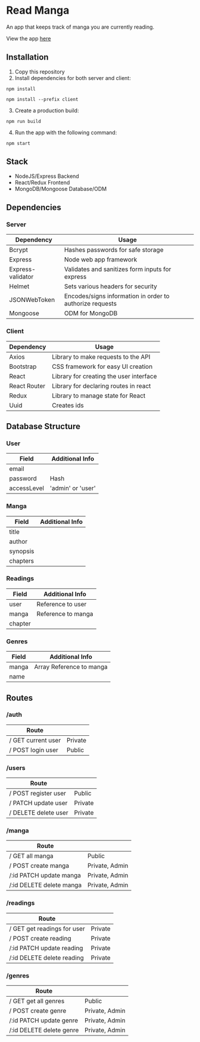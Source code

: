 # Read Manga

An app that keeps track of manga you are currently reading.

View the app [here](https://powerful-dawn-92153.herokuapp.com/)

## Installation

1. Copy this repository
2. Install dependencies for both server and client:

```
npm install
```

```
npm install --prefix client
```

3. Create a production build:

```
npm run build
```

4. Run the app with the following command:

```
npm start
```

## Stack

- NodeJS/Express Backend
- React/Redux Frontend
- MongoDB/Mongoose Database/ODM

## Dependencies

### Server

| Dependency        | Usage                                                    |
| ----------------- | -------------------------------------------------------- |
| Bcrypt            | Hashes passwords for safe storage                        |
| Express           | Node web app framework                                   |
| Express-validator | Validates and sanitizes form inputs for express          |
| Helmet            | Sets various headers for security                        |
| JSONWebToken      | Encodes/signs information in order to authorize requests |
| Mongoose          | ODM for MongoDB                                          |

### Client

| Dependency   | Usage                                   |
| ------------ | --------------------------------------- |
| Axios        | Library to make requests to the API     |
| Bootstrap    | CSS framework for easy UI creation      |
| React        | Library for creating the user interface |
| React Router | Library for declaring routes in react   |
| Redux        | Library to manage state for React       |
| Uuid         | Creates ids                             |

## Database Structure

### User

| Field       | Additional Info   |
| ----------- | ----------------- |
| email       |
| password    | Hash              |
| accessLevel | 'admin' or 'user' |

### Manga

| Field    | Additional Info |
| -------- | --------------- |
| title    |
| author   |
| synopsis |
| chapters |

### Readings

| Field   | Additional Info    |
| ------- | ------------------ |
| user    | Reference to user  |
| manga   | Reference to manga |
| chapter |

### Genres

| Field | Additional Info          |
| ----- | ------------------------ |
| manga | Array Reference to manga |
| name  |

## Routes

### /auth

| Route              |         |
| ------------------ | ------- |
| / GET current user | Private |
| / POST login user  | Public  |

### /users

| Route                |         |
| -------------------- | ------- |
| / POST register user | Public  |
| / PATCH update user  | Private |
| / DELETE delete user | Private |

### /manga

| Route                    |                |
| ------------------------ | -------------- |
| / GET all manga          | Public         |
| / POST create manga      | Private, Admin |
| /:id PATCH update manga  | Private, Admin |
| /:id DELETE delete manga | Private, Admin |

### /readings

| Route                       |         |
| --------------------------- | ------- |
| / GET get readings for user | Private |
| / POST create reading       | Private |
| /:id PATCH update reading   | Private |
| /:id DELETE delete reading  | Private |

### /genres

| Route                    |                |
| ------------------------ | -------------- |
| / GET get all genres     | Public         |
| / POST create genre      | Private, Admin |
| /:id PATCH update genre  | Private, Admin |
| /:id DELETE delete genre | Private, Admin |
